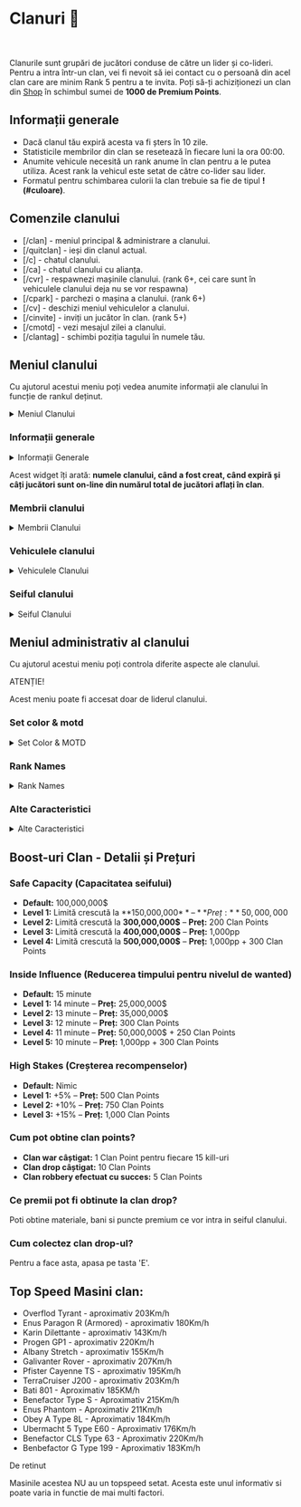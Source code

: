 # Clanuri 🔮
<br><br>
Clanurile sunt grupări de jucători conduse de către un lider și co-lideri. Pentru a intra într-un clan, vei fi nevoit să iei contact cu o persoană din acel clan care are minim Rank 5 pentru a te invita. Poți să-ți achiziționezi un clan din <a href="#" onclick="loadContent('content/General/shop.md')" title="Apasa pentru a accesa aceasta pagina">Shop</a> în schimbul sumei de **1000 de Premium Points**.

## Informații generale
- Dacă clanul tău expiră acesta va fi șters în 10 zile.
- Statisticile membrilor din clan se resetează în fiecare luni la ora 00:00.
- Anumite vehicule necesită un rank anume în clan pentru a le putea utiliza. Acest rank la vehicul este setat de către co-lider sau lider.
- Formatul pentru schimbarea culorii la clan trebuie sa fie de tipul **!(#culoare)**. <br>


## Comenzile clanului
- [/clan] - meniul principal & administrare a clanului.
- [/quitclan] - ieși din clanul actual.
- [/c] - chatul clanului.
- [/ca] - chatul clanului cu alianța.
- [/cvr] - respawnezi mașinile clanului. (rank 6+, cei care sunt în vehiculele clanului deja nu se vor respawna)
- [/cpark] - parchezi o mașina a clanului. (rank 6+)
- [/cv] - deschizi meniul vehiculelor a clanului.
- [/cinvite] - inviți un jucător în clan. (rank 5+)
- [/cmotd] - vezi mesajul zilei a clanului.
- [/clantag] - schimbi poziția tagului în numele tău.


## Meniul clanului
Cu ajutorul acestui meniu poți vedea anumite informații ale clanului în funcție de rankul deținut.

<details class="details custom-block">
    <summary>Meniul Clanului</summary>
    <p><img src="https://i.imgur.com/jrH57qM.png" alt="Meniul clanului" title="Meniul clanului"></p>
</details>

### Informații generale
<details class="details custom-block">
    <summary>Informații Generale</summary>
    <p><img src="https://i.imgur.com/PDq63qg.png" alt="Informații generale" title="Informații generale"></p>
</details>

Acest widget îți arată: **numele clanului, când a fost creat, când expiră și câți jucători sunt on-line din numărul total de jucători aflați în clan**.

### Membrii clanului
<details class="details custom-block">
    <summary>Membrii Clanului</summary>
    <p><img src="https://i.imgur.com/YiCxcl7.png" alt="Membrii clanului" title="Membrii clanului"></p>
    <p><img src="https://i.imgur.com/zGWqXtA.png" alt="Meniu vizualizare membrii clan" title="Meniu vizualizare membrii clan"></p>
</details>

### Vehiculele clanului
<details class="details custom-block">
    <summary>Vehiculele Clanului</summary>
    <p><img src="https://i.imgur.com/O29zx5J.png" alt="Vehiculele clanului" title="Vehiculele clanului"></p>
    <p><img src="https://i.imgur.com/ZtvgrVp.png" alt="Meniu vizualizare vehicule clan" title="Meniu vizualizare vehicule clan"></p>
</details>

### Seiful clanului
<details class="details custom-block">
    <summary>Seiful Clanului</summary>
    <p><img src="https://i.imgur.com/FnDhBh9.png" alt="Seiful clanului" title="Seiful clanului"></p>
    <p><img src="https://i.imgur.com/pwAOLSk.png" alt="Meniu vizualizare seiful clanului" title="Meniu vizualizare seiful clanului"></p>
</details>

## Meniul administrativ al clanului
Cu ajutorul acestui meniu poți controla diferite aspecte ale clanului.

<div class="danger-container">
    <p class="title">ATENȚIE!</p>
    <p class="description">Acest meniu poate fi accesat doar de liderul clanului.</p>
</div>

### Set color & motd
<details class="details custom-block">
    <summary>Set Color & MOTD</summary>
    <p><img src="https://i.imgur.com/3cZCS4f.png" alt="Setarea culorii clanului și mesajului zilei" title="Setarea culorii clanului și mesajului zilei"></p>
</details>

### Rank Names
<details class="details custom-block">
    <summary>Rank Names</summary>
    <p><img src="https://i.imgur.com/NNMBrxZ.png" alt="Secțiunea de setare a denumirilor rankurilor" title="Secțiunea de setare a denumirilor rankurilor"></p>
</details>

### Alte Caracteristici
<details class="details custom-block">
    <summary>Alte Caracteristici</summary>
    <p><img src="https://i.imgur.com/peP2UpL.png" alt="Setare caracteristici clan" title="Setare caracteristici clan"></p>
</details>

## **Boost-uri Clan** - Detalii și Prețuri

### **Safe Capacity** (Capacitatea seifului)
- **Default:** 100,000,000$
- **Level 1:** Limită crescută la **150,000,000$** – **Preț:** 50,000,000$  
- **Level 2:** Limită crescută la **300,000,000$** – **Preț:** 200 Clan Points  
- **Level 3:** Limită crescută la **400,000,000$** – **Preț:** 1,000pp  
- **Level 4:** Limită crescută la **500,000,000$** – **Preț:** 1,000pp + 300 Clan Points  



### **Inside Influence** (Reducerea timpului pentru nivelul de wanted)
- **Default:** 15 minute  
- **Level 1:** 14 minute – **Preț:** 25,000,000$  
- **Level 2:** 13 minute – **Preț:** 35,000,000$  
- **Level 3:** 12 minute – **Preț:** 300 Clan Points  
- **Level 4:** 11 minute – **Preț:** 50,000,000$ + 250 Clan Points  
- **Level 5:** 10 minute – **Preț:** 1,000pp + 300 Clan Points  



### **High Stakes** (Creșterea recompenselor)
- **Default:** Nimic  
- **Level 1:** +5% – **Preț:** 500 Clan Points  
- **Level 2:** +10% – **Preț:** 750 Clan Points  
- **Level 3:** +15% – **Preț:** 1,000 Clan Points  



### Cum pot obtine clan points?

- **Clan war câștigat:** 1 Clan Point pentru fiecare 15 kill-uri  
- **Clan drop câștigat:** 10 Clan Points  
- **Clan robbery efectuat cu succes:** 5 Clan Points  

### Ce premii pot fi obtinute la clan drop?
Poti obtine materiale, bani si puncte premium ce vor intra in seiful clanului.

### Cum colectez clan drop-ul?
Pentru a face asta, apasa pe tasta 'E'.

## Top Speed Masini clan:
- Overflod Tyrant - aproximativ 203Km/h
- Enus Paragon R (Armored) - aproximativ 180Km/h
- Karin Dilettante - aproximativ 143Km/h
- Progen GP1 - aproximativ 220Km/h
- Albany Stretch - aproximativ 155Km/h
- Galivanter Rover - aproximativ 207Km/h
- Pfister Cayenne TS - aproximativ 195Km/h
- TerraCruiser J200 - aproximativ 203Km/h
- Bati 801 - Aproximativ 185KM/h
- Benefactor Type S - Aproximativ 215Km/h
- Enus Phantom - Aproximativ 211Km/h
- Obey A Type 8L - Aproximativ 184Km/h
- Ubermacht 5 Type E60 - Aproximativ 176Km/h
- Benefactor CLS Type 63 - Aproximativ 220Km/h
- Benbefactor G Type 199 - Aproximativ 183Km/h

<div class="danger-container">
    <p class="title">De retinut</p>
    <p class="description">Masinile acestea NU au un topspeed setat. Acesta este unul informativ si poate varia in functie de mai multi factori.</p>
</div>

